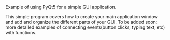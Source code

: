
Example of using PyQt5 for a simple GUI application.

This simple program covers how to create your main application window and add and organize the different parts of your GUI. To be added soon: more detailed examples of connecting events(button clicks, typing text, etc) with functions.
